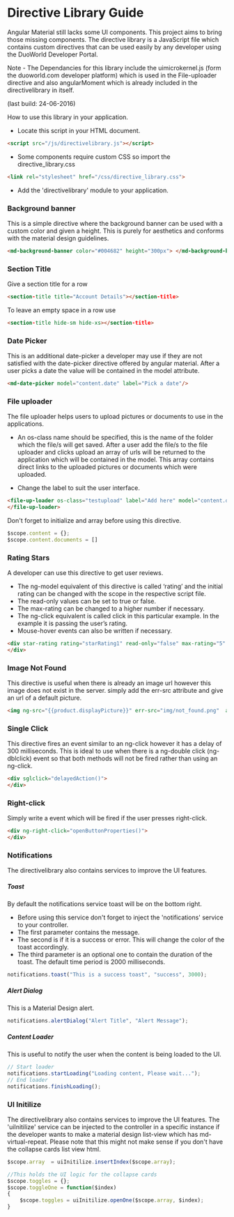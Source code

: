 # Directive Library Guide

Angular Material still lacks some UI components. This project aims to bring those missing components. The directive library is a JavaScript file which contains custom directives that can be used easily by any developer using the DuoWorld Developer Portal. 

Note - The Dependancies for this library include the uimicrokernel.js (form the duoworld.com developer platform) which is used in the File-uploader directive and also angularMoment which is already included in the directivelibrary in itself.
 
(last build: 24-06-2016)


How to use this library in your application.

* Locate this script in your HTML document.
```html
<script src="/js/directivelibrary.js"></script>
```
* Some components require custom CSS so import the directive_library.css
```html 
<link rel="stylesheet" href="/css/directive_library.css">
```
* Add the 'directivelibrary' module to your application.

### Background banner
 This is a simple directive where the background banner can be used with a custom color and given a height. This is purely for aesthetics and conforms with the material design guidelines. 
```html
<md-background-banner color="#004682" height="300px"> </md-background-banner>
```
### Section Title
  
Give a section title for a row
  
```html
<section-title title="Account Details"></section-title>
```
To leave an empty space in a row use
```html
<section-title hide-sm hide-xs></section-title>
```

### Date Picker
  
This is an additional date-picker a developer may use if they are not satisfied with the  date-picker directive offered by angular material. After a user picks a date the value will be contained in the model attribute.

```html
<md-date-picker model="content.date" label="Pick a date"/>
```

### File uploader

The file uploader helps users to upload pictures or documents to use in the applications. 
* An os-class name should be specified, this is the name of the folder which the file/s will get saved. After a user add the file/s to the file uploader and clicks upload an array of urls will be returned to the application which will be contained in the model. This array contains direct links to the uploaded pictures or documents which were uploaded.

* Change the label to suit the user interface.


```html
<file-up-loader os-class="testupload" label="Add here" model="content.documents" class="md-block" flex-gt-sm>
</file-up-loader>
```
  
Don't forget to initialize and array before using this directive.
```js
$scope.content = {};
$scope.content.documents = []
```
  
### Rating Stars
  
A developer can use this directive to get user reviews.
  
* The ng-model equivalent of this directive is called ‘rating’ and the initial rating can be changed with the scope in the respective script file. 
* The read-only values can be set to true or false. 
* The max-rating can be changed to a higher number if necessary. 
* The ng-click equivalent is called click in this particular example. In the example it is passing the user’s rating.
* Mouse-hover events can also be written if necessary.


```html
<div star-rating rating="starRating1" read-only="false" max-rating="5" click="click1(param)" mouse-hover="mouseHover1(param)" mouse-leave="mouseLeave1(param)">
</div>
```
  
  
### Image Not Found

This directive is useful when there is already an image url however this image does not exist in the server. simply add the err-src attribute and give an url of a  default picture.

```html
<img ng-src="{{product.displayPicture}}" err-src="img/not_found.png"  alt=""/>
```
 
### Single Click
 
This directive fires an event similar to an ng-click however it has a delay of 300 milliseconds. This is ideal to use when there is a ng-double click (ng-dblclick) event so that both methods will not be fired rather than using an ng-click.
 
```html
<div sglclick="delayedAction()">
</div>
```
 
### Right-click
 
Simply write a event which will be fired if the user presses right-click.
```html
<div ng-right-click="openButtonProperties()">
</div>
```

### Notifications
The directivelibrary also contains services to improve the UI features.
##### Toast
By default the notifications service toast will be on the bottom right.

* Before using this service don't forget to inject the 'notifications' service to your controller.
* The first parameter contains the message.
* The second is if it is a success or error. This will change the color of the toast accordingly. 
* The third parameter is an optional one to contain the duration of the toast. The default time period is 2000 milliseconds.

```js
notifications.toast("This is a success toast", "success", 3000);
```
##### Alert Dialog
 
This is a Material Design alert.
```js
notifications.alertDialog("Alert Title", "Alert Message");
```
 
##### Content Loader
  
This is useful to notify the user when the content is being loaded to the UI.
```js
// Start loader
notifications.startLoading("Loading content, Please wait...");
// End loader
notifications.finishLoading();
 ```
 
### UI Initilize
The directivelibrary also contains services to improve the UI features. The 'uiInitilize' service can be injected to the controller in a specific instance if the developer wants to make a material design list-view which has md-virtual-repeat. Please note that this might not make sense if you don't have the collapse cards list view html.

```js
$scope.array  = uiInitilize.insertIndex($scope.array);

//This holds the UI logic for the collapse cards
$scope.toggles = {};
$scope.toggleOne = function($index)
{	
	$scope.toggles = uiInitilize.openOne($scope.array, $index);
}
```
